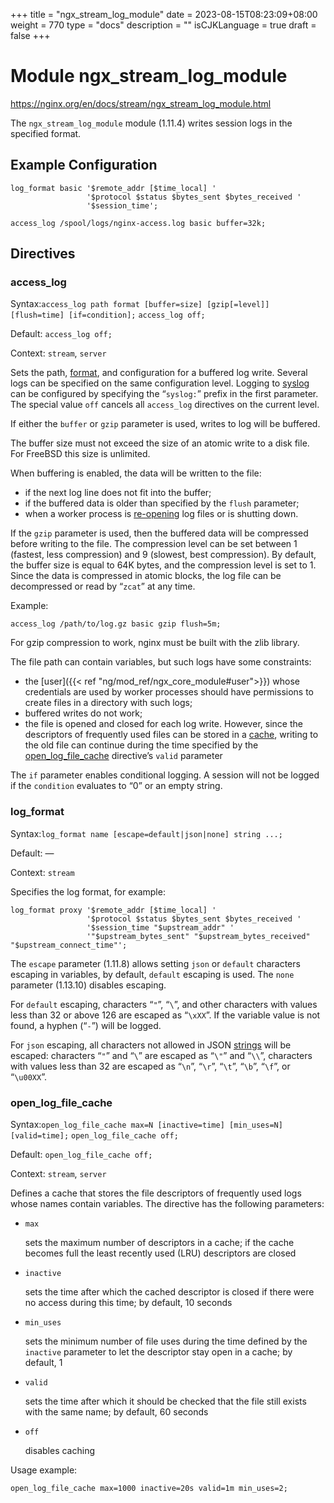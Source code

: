 +++
title = "ngx_stream_log_module"
date = 2023-08-15T08:23:09+08:00
weight = 770
type = "docs"
description = ""
isCJKLanguage = true
draft = false
+++

# Module ngx_stream_log_module

https://nginx.org/en/docs/stream/ngx_stream_log_module.html



The `ngx_stream_log_module` module (1.11.4) writes session logs in the specified format.



## Example Configuration



```
log_format basic '$remote_addr [$time_local] '
                 '$protocol $status $bytes_sent $bytes_received '
                 '$session_time';

access_log /spool/logs/nginx-access.log basic buffer=32k;
```





## Directives



### access_log

  Syntax:`access_log path format [buffer=size] [gzip[=level]] [flush=time] [if=condition];` `access_log off;`

  Default: `access_log off;`

  Context: `stream`, `server`


Sets the path, [format](https://nginx.org/en/docs/stream/ngx_stream_log_module.html#log_format), and configuration for a buffered log write. Several logs can be specified on the same configuration level. Logging to [syslog](https://nginx.org/en/docs/syslog.html) can be configured by specifying the “`syslog:`” prefix in the first parameter. The special value `off` cancels all `access_log` directives on the current level.

If either the `buffer` or `gzip` parameter is used, writes to log will be buffered.

The buffer size must not exceed the size of an atomic write to a disk file. For FreeBSD this size is unlimited.



When buffering is enabled, the data will be written to the file:

- if the next log line does not fit into the buffer;
- if the buffered data is older than specified by the `flush` parameter;
- when a worker process is [re-opening](https://nginx.org/en/docs/control.html) log files or is shutting down.



If the `gzip` parameter is used, then the buffered data will be compressed before writing to the file. The compression level can be set between 1 (fastest, less compression) and 9 (slowest, best compression). By default, the buffer size is equal to 64K bytes, and the compression level is set to 1. Since the data is compressed in atomic blocks, the log file can be decompressed or read by “`zcat`” at any time.

Example:

```
access_log /path/to/log.gz basic gzip flush=5m;
```





For gzip compression to work, nginx must be built with the zlib library.



The file path can contain variables, but such logs have some constraints:

- the [user]({{< ref "ng/mod_ref/ngx_core_module#user">}}) whose credentials are used by worker processes should have permissions to create files in a directory with such logs;
- buffered writes do not work;
- the file is opened and closed for each log write. However, since the descriptors of frequently used files can be stored in a [cache](https://nginx.org/en/docs/stream/ngx_stream_log_module.html#open_log_file_cache), writing to the old file can continue during the time specified by the [open_log_file_cache](https://nginx.org/en/docs/stream/ngx_stream_log_module.html#open_log_file_cache) directive’s `valid` parameter



The `if` parameter enables conditional logging. A session will not be logged if the `condition` evaluates to “0” or an empty string.



### log_format

  Syntax:`log_format name [escape=default|json|none] string ...;`

  Default: —

  Context: `stream`


Specifies the log format, for example:

```
log_format proxy '$remote_addr [$time_local] '
                 '$protocol $status $bytes_sent $bytes_received '
                 '$session_time "$upstream_addr" '
                 '"$upstream_bytes_sent" "$upstream_bytes_received" "$upstream_connect_time"';
```





The `escape` parameter (1.11.8) allows setting `json` or `default` characters escaping in variables, by default, `default` escaping is used. The `none` parameter (1.13.10) disables escaping.



For `default` escaping, characters “`"`”, “`\`”, and other characters with values less than 32 or above 126 are escaped as “`\xXX`”. If the variable value is not found, a hyphen (“`-`”) will be logged.



For `json` escaping, all characters not allowed in JSON [strings](https://datatracker.ietf.org/doc/html/rfc8259#section-7) will be escaped: characters “`"`” and “`\`” are escaped as “`\"`” and “`\\`”, characters with values less than 32 are escaped as “`\n`”, “`\r`”, “`\t`”, “`\b`”, “`\f`”, or “`\u00XX`”.



### open_log_file_cache

  Syntax:`open_log_file_cache max=N [inactive=time] [min_uses=N] [valid=time];` `open_log_file_cache off;`

  Default: `open_log_file_cache off;`

  Context: `stream`, `server`


Defines a cache that stores the file descriptors of frequently used logs whose names contain variables. The directive has the following parameters:

- `max`

  sets the maximum number of descriptors in a cache; if the cache becomes full the least recently used (LRU) descriptors are closed

- `inactive`

  sets the time after which the cached descriptor is closed if there were no access during this time; by default, 10 seconds

- `min_uses`

  sets the minimum number of file uses during the time defined by the `inactive` parameter to let the descriptor stay open in a cache; by default, 1

- `valid`

  sets the time after which it should be checked that the file still exists with the same name; by default, 60 seconds

- `off`

  disables caching



Usage example:

```
open_log_file_cache max=1000 inactive=20s valid=1m min_uses=2;
```